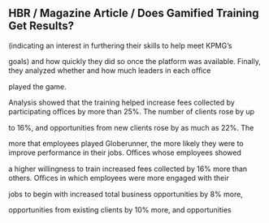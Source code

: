 ## HBR / Magazine Article / Does Gamified Training Get Results?

(indicating an interest in furthering their skills to help meet KPMG’s

goals) and how quickly they did so once the platform was available. Finally, they analyzed whether and how much leaders in each oﬃce

played the game.

Analysis showed that the training helped increase fees collected by participating oﬃces by more than 25%. The number of clients rose by up

to 16%, and opportunities from new clients rose by as much as 22%. The

more that employees played Globerunner, the more likely they were to improve performance in their jobs. Oﬃces whose employees showed

a higher willingness to train increased fees collected by 16% more than others. Oﬃces in which employees were more engaged with their

jobs to begin with increased total business opportunities by 8% more,

opportunities from existing clients by 10% more, and opportunities